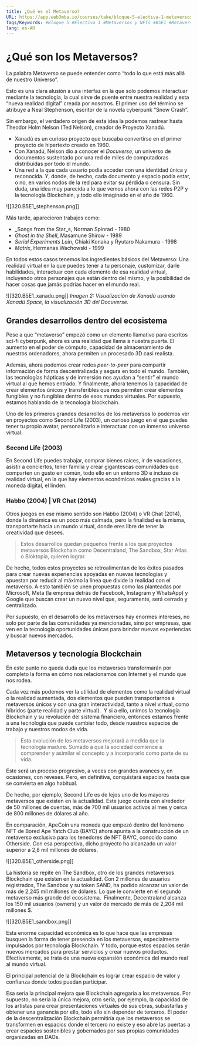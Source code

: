 ```yaml
---
title: ¿Qué es el Metaverso?
URL: https://app.web3mba.io/courses/take/bloque-5-electiva-1-metaversos-y-nfts/texts/38909392-el1-01-que-es-el-metaverso
Tags/Keywords: #Bloque 5 #Electiva 1 #Metaversos y NFTs #B5E1 #Metaversos #NFTs #metaverso
lang: es-AR
---
```

# ¿Qué son los Metaversos?
La palabra Metaverso se puede entender como “todo lo que está más allá de nuestro Universo”. 

Esto es una clara alusión a una interfaz en la que solo podemos interactuar mediante la tecnología, la cual sirve de puente entre nuestra realidad y esta “nueva realidad digital” creada por nosotros. El primer uso del término se atribuye a Neal Stephenson, escritor de la novela cyberpunk “Snow Crash”.

Sin embargo, el verdadero origen de esta idea la podemos rastrear hasta Theodor Holm Nelson (Ted Nelson), creador de Proyecto Xanadú. 

- Xanadú es un curioso proyecto que buscaba convertirse en el primer proyecto de hipertexto creado en 1960. 
- Con Xanadú, Nelson dio a conocer el _Docuverse_, un universo de documentos sustentado por una red de miles de computadoras distribuidas por todo el mundo. 
- Una red a la que cada usuario podía acceder con una identidad única y reconocida. Y, donde, de hecho, cada documento y espacio podía estar, o no, en varios nodos de la red para evitar su pérdida o censura. Sin duda, una idea muy parecida a lo que vemos ahora con las redes P2P y la tecnología Blockchain, y todo ello imaginado en el año de 1960.

![[320.B5E1_stephenson.png]]

Más tarde, aparecieron trabajos como:
- _Songs from the Star_s, Norman Spinrad - 1980
- _Ghost in the Shell_, Masamune Shirow - 1989 
- _Serial Experiments Lain_, Chiaki Konaka y Ryutaro Nakamura - 1998
- _Matrix_, Hermanas Wachowski - 1999

En todos estos casos tenemos los ingredientes básicos del Metaverso: Una realidad virtual en la que puedes tener a tu personaje, customizar, darle habilidades, interactuar con cada elemento de esa realidad virtual, incluyendo otros personajes que están dentro del mismo, y la posibilidad de hacer cosas que jamás podrías hacer en el mundo real.

![[320.B5E1_xanadu.png]]
_Imagen 2: Visualización de Xanadú usando Xanadú Space, la visualización 3D del Docuverse._

## Grandes desarrollos dentro del ecosistema
Pese a que “metaverso” empezó como un elemento llamativo para escritos sci-fi cyberpunk, ahora es una realidad que llama a nuestra puerta. El aumento en el poder de cómputo, capacidad de almacenamiento de nuestros ordenadores, ahora permiten un procesado 3D casi realista.

Además, ahora podemos crear redes _peer-to-peer_ para compartir información de forma descentralizada y segura en todo el mundo. También, las tecnologías hápticas y de inmersión nos ayudan a “sentir” el mundo virtual al que hemos entrado. Y finalmente, ahora tenemos la capacidad de crear elementos únicos y transferibles que nos permiten crear elementos fungibles y no fungibles dentro de esos mundos virtuales. Por supuesto, estamos hablando de la tecnología blockchain.

Uno de los primeros grandes desarrollos de los metaversos lo podemos ver en proyectos como Second Life (2003), un curioso juego en el que puedes tener tu propio avatar, personalizarlo e interactuar con un inmenso universo virtual.

### Second Life (2003)
En Second Life puedes trabajar, comprar bienes raíces, ir de vacaciones, asistir a conciertos, tener familia y crear gigantescas comunidades que comparten un gusto en común, todo ello en un entorno 3D e incluso de realidad virtual, en la que hay elementos económicos reales gracias a la moneda digital, el linden. 

### Habbo (2004) | VR Chat (2014)
Otros juegos en ese mismo sentido son Habbo (2004) o VR Chat (2014), donde la dinámica es un poco más calmada, pero la finalidad es la misma, transportarte hacia un mundo virtual, donde eres libre de tener la creatividad que desees. 

> Estos desarrollos quedan pequeños frente a los que proyectos metaversos Blockchain como Decentraland, The Sandbox, Star Atlas o Bloktopia, quieren lograr. 

De hecho, todos estos proyectos se retroalimentan de los éxitos pasados para crear nuevas experiencias apoyadas en nuevas tecnologías y apuestan por reducir al máximo la línea que divide la realidad con el metaverso. A esto también se unen propuestas como las planteadas por Microsoft, Meta (la empresa detrás de Facebook, Instagram y WhatsApp) y Google que buscan crear un nuevo nivel que, seguramente, será cerrado y centralizado.

Por supuesto, en el desarrollo de los metaversos hay enormes intereses, no solo por parte de las comunidades ya mencionadas, sino por empresas, que ven en la tecnología oportunidades únicas para brindar nuevas experiencias y buscar nuevos mercados. 

## Metaversos y tecnología Blockchain
En este punto no queda duda que los metaversos transformarán por completo la forma en cómo nos relacionamos con Internet y el mundo que nos rodea. 

Cada vez más podemos ver la utilidad de elementos como la realidad virtual o la realidad aumentada, dos elementos que pueden transportarnos a metaversos únicos y con una gran interactividad, tanto a nivel virtual, como híbridos (parte realidad y parte virtual).  Y si a ello, unimos la tecnología Blockchain y su revolución del sistema financiero, entonces estamos frente a una tecnología que puede cambiar todo, desde nuestros espacios de trabajo y nuestros modos de vida. 

> Esta evolución de los metaversos mejorará a medida que la tecnología madure. Sumado a que la sociedad comience a comprender y asimilar el concepto y a incorporarlo como parte de su vida.

Este será un proceso progresivo, a veces con grandes avances y, en ocasiones, con reveses. Pero, en definitiva, conquistará espacios hasta que se convierta en algo habitual. 

De hecho, por ejemplo, Second Life es de lejos uno de los mayores metaversos que existen en la actualidad. Este juego cuenta con alrededor de 50 millones de cuentas, más de 700 mil usuarios activos al mes y cerca de 800 millones de dólares al año. 

En comparación, ApeCoin una moneda que empezó dentro del fenómeno NFT de Bored Ape Yatch Club (BAYC) ahora apunta a la construcción de un metaverso exclusivo para los tenedores de NFT BAYC, conocido como Otherside. Con esa perspectiva, dicho proyecto ha alcanzado un valor superior a 2,8 mil millones de dólares. 

![[320.B5E1_otherside.png]]

La historia se repite en The Sandbox, otro de los grandes metaversos Blockchain que existen en la actualidad. Con 2 millones de usuarios registrados, The Sandbox y su token SAND, ha podido alcanzar un valor de más de 2,245 mil millones de dólares. Lo que le convierte en el segundo metaverso más grande del ecosistema.  Finalmente, Decentraland alcanza los 150 mil usuarios (owners) y un valor de mercado de más de 2,204 mil millones $. 

![[320.B5E1_sandbox.png]]

Esta enorme capacidad económica es lo que hace que las empresas busquen la forma de tener presencia en los metaversos, especialmente impulsados por tecnología Blockchain. Y todo, porque estos espacios serán nuevos mercados para prestar servicios y crear nuevos productos. Efectivamente, se trata de una nueva expansión económica del mundo real al mundo virtual.

El principal potencial de la Blockchain es lograr crear espacio de valor y confianza donde todos puedan participar. 

Esa sería la principal mejora que Blockchain agregaría a los metaversos. Por supuesto, no sería la única mejora, otro sería, por ejemplo, la capacidad de los artistas para crear presentaciones virtuales de sus obras, subastarlas y obtener una ganancia por ello, todo ello sin depender de terceros. El poder de la descentralización Blockchain permitiría que los metaversos se transformen en espacios donde el tercero no existe y eso abre las puertas a crear espacios sostenibles y gobernados por sus propias comunidades organizadas en DAOs.